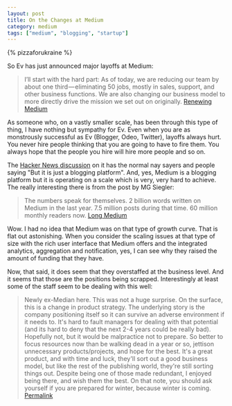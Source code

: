 ```yaml
---
layout: post
title: On the Changes at Medium
category: medium
tags: ["medium", "blogging", "startup"]
---
```

{% pizzaforukraine  %}

So Ev has just announced major layoffs at Medium:

> I’ll start with the hard part: As of today, we are reducing our team by about one third — eliminating 50 jobs, mostly in sales, support, and other business functions. We are also changing our business model to more directly drive the mission we set out on originally. [Renewing Medium](https://blog.medium.com/renewing-mediums-focus-98f374a960be#.kh7coodv8)

As someone who, on a vastly smaller scale, has been through this type of thing, I have nothing but sympathy for Ev.  Even when you are as monstrously successful as Ev (Blogger, Odeo, Twitter), layoffs always hurt.  You never hire people thinking that you are going to have to fire them.  You always hope that the people you hire will hire more people and so on.  

The [Hacker News discussion](https://news.ycombinator.com/item?id=13321322) on it has the normal nay sayers and people saying "But it is just a blogging platform".  And, yes, Medium is a blogging platform but it is operating on a scale which is very, very hard to achieve.  The really interesting there is from the post by MG Siegler:

> The numbers speak for themselves. 2 billion words written on Medium in the last year. 7.5 million posts during that time. 60 million monthly readers now.  [Long Medium](https://500ish.com/long-medium-b9ddfe2c3a0a#.wh8tzerfo)

Wow.  I had no idea that Medium was on that type of growth curve.  That is flat out astonishing.  When you consider the scaling issues at that type of size with the rich user interface that Medium offers and the integrated analytics, aggregation and notification, yes, I can see why they raised the amount of funding that they have.  

Now, that said, it does seem that they overstaffed at the business level.  And it seems that those are the positions being scrapped.  Interestingly at least some of the staff seem to be dealing with this well:

> Newly ex-Median here. This was not a huge surprise. On the surface, this is a change in product strategy. The underlying story is the company positioning itself so it can survive an adverse environment if it needs to. It's hard to fault managers for dealing with that potential (and its hard to deny that the next 2-4 years could be really bad). Hopefully not, but it would be malpractice not to prepare. So better to focus resources now than be walking dead in a year or so, jettison unnecessary products/projects, and hope for the best. It's a great product, and with time and luck, they'll sort out a good business model, but like the rest of the publishing world, they're still sorting things out. Despite being one of those made redundant, I enjoyed being there, and wish them the best. On that note, you should ask yourself if you are prepared for winter, because winter is coming. [Permalink](https://news.ycombinator.com/item?id=13322380)
